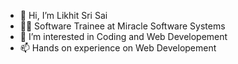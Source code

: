 - 👋 Hi, I’m Likhit Sri Sai
- 👨‍💻 Software Trainee at Miracle Software Systems
- 👀 I’m interested in Coding and Web Developement
- 📫 Hands on experience on Web Developement  

<!---
lssb123/lssb123 is a ✨ special ✨ repository because its `README.md` (this file) appears on your GitHub profile.
You can click the Preview link to take a look at your changes.
--->

